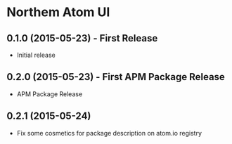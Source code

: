 Northem Atom UI
===============

## 0.1.0 (2015-05-23) - First Release
* Initial release

## 0.2.0 (2015-05-23) - First APM Package Release
* APM Package Release

## 0.2.1 (2015-05-24)
* Fix some cosmetics for package description on atom.io registry
